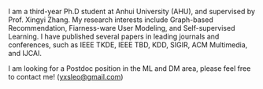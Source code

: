 

I am a third-year Ph.D student at Anhui University (AHU), and supervised by Prof. Xingyi Zhang. My research interests include Graph-based Recommendation, Fiarness-ware User Modeling, and Self-supervised Learning. I have published several papers in leading journals and conferences, such as IEEE TKDE, IEEE TBD, KDD, SIGIR, ACM Multimedia, and IJCAI.

I am looking for a Postdoc position in the ML and DM area, please feel free to contact me! (yxsleo@gmail.com)


